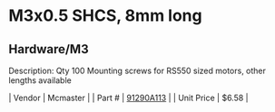 # M3x0.5 SHCS, 8mm long
## Hardware/M3
Description: 	Qty 100 Mounting screws for RS550 sized motors, other lengths available 

| Vendor | Mcmaster | 
| Part # | [91290A113](http://www.mcmaster.com/) | 
| Unit Price | $6.58 | 
